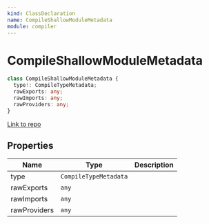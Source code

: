```yaml
---
kind: ClassDeclaration
name: CompileShallowModuleMetadata
module: compiler
---
```


# CompileShallowModuleMetadata

```ts
class CompileShallowModuleMetadata {
  type!: CompileTypeMetadata;
  rawExports: any;
  rawImports: any;
  rawProviders: any;
}
```

[Link to repo](https://github.com/timdeschryver/angular/blob/master/packages/compiler/src/compile_metadata.ts#L573-L580)

## Properties

| Name         | Type                  | Description |
| ------------ | --------------------- | ----------- |
| type         | `CompileTypeMetadata` |             |
| rawExports   | `any`                 |             |
| rawImports   | `any`                 |             |
| rawProviders | `any`                 |             |
